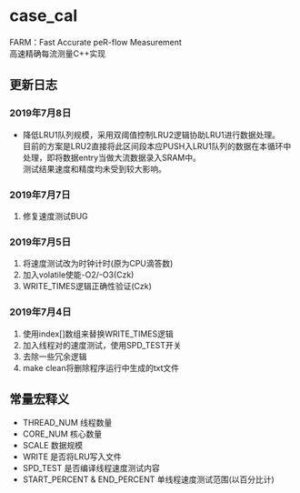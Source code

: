 # case_cal
FARM：Fast Accurate peR-flow Measurement  
高速精确每流测量C++实现

## 更新日志
### 2019年7月8日
* 降低LRU1队列规模，采用双阈值控制LRU2逻辑协助LRU1进行数据处理。  
目前的方案是LRU2直接将此区间段本应PUSH入LRU1队列的数据在本循环中处理，即将数据entry当做大流数据录入SRAM中。  
测试结果速度和精度均未受到较大影响。
### 2019年7月7日
1. 修复速度测试BUG
### 2019年7月5日
1. 将速度测试改为时钟计时(原为CPU滴答数)
2. 加入volatile使能-O2/-O3(Czk)
3. WRITE_TIMES逻辑正确性验证(Czk)
### 2019年7月4日
1. 使用index[]数组来替换WRITE_TIMES逻辑
2. 加入线程对的速度测试，使用SPD_TEST开关
3. 去除一些冗余逻辑
4. make clean将删除程序运行中生成的txt文件

## 常量宏释义
* THREAD_NUM 线程数量
* CORE_NUM 核心数量
* SCALE 数据规模
* WRITE 是否将LRU写入文件
* SPD_TEST 是否编译线程速度测试内容
* START_PERCENT & END_PERCENT 单线程速度测试范围(以百分比计)
